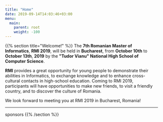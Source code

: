 ```yaml
---
title: "Home"
date: 2019-09-14T14:03:46+03:00
menu:
  main:
    parent: root
    weight: -100
---
```


{{% section title="Welcome!" %}}
The **7th Romanian Master of Informatics**, **RMI 2019**, will be held in
**Bucharest**, from **October 10th** to **October 13th**, **2019** by the
**"Tudor Vianu" National High School of Computer Science**.

**RMI** provides a great opportunity for young people to demonstrate their
abilities in Informatics, to exchange knowledge and to enhance cross-cultural
contacts in high-school education. Coming to RMI 2019, participants will have
opportunities to make new friends, to visit a friendly country, and to discover
the culture of Romania.

We look forward to meeting you at RMI 2019 in Bucharest, Romania!

---

sponsors
{{% /section %}}

